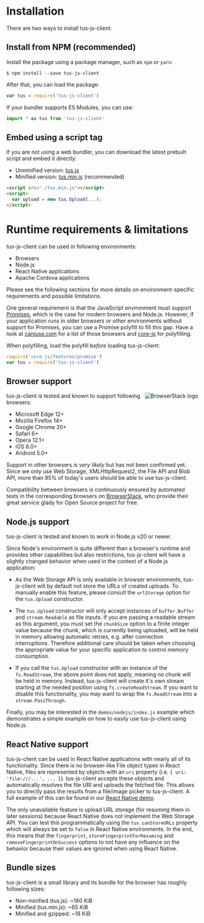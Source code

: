 # Installation

There are two ways to install tus-js-client:

## Install from NPM (recommended)

Install the package using a package manager, such as `npm` or `yarn`:

```
$ npm install --save tus-js-client
```

After that, you can load the package:

```js
var tus = require('tus-js-client')
```

If your bundler supports ES Modules, you can use:

```js
import * as tus from 'tus-js-client'
```

## Embed using a script tag

If you are not using a web bundler, you can download the latest prebuilt script and embed it directly:

- Unminified version: [tus.js](https://cdn.jsdelivr.net/npm/tus-js-client@latest/dist/tus.js)
- Minified version: [tus.min.js](https://cdn.jsdelivr.net/npm/tus-js-client@latest/dist/tus.min.js) (recommended)

```html
<script src="./tus.min.js"></script>
<script>
  var upload = new tus.Upload(...);
</script>
```

# Runtime requirements & limitations

tus-js-client can be used in following environments:

- Browsers
- Node.js
- React Native applications
- Apache Cordova applications

Please see the following sections for more details on environment-specific requirements and possible limitations.

One general requirement is that the JavaScript environment must support [Promises](https://developer.mozilla.org/en-US/docs/Web/JavaScript/Guide/Using_promises), which is the case for modern browsers and Node.js. However, if your application runs in older browsers or other environments without support for Promises, you can use a Promise polyfill to fill this gap. Have a look at [caniuse.com](https://caniuse.com/#feat=promises) for a list of those browsers and [core-js](https://github.com/zloirock/core-js#ecmascript-promise) for polyfilling.

When polyfilling, load the polyfill _before_ loading tus-js-client:

```js
require('core-js/features/promise')
var tus = require('tus-js-client')
```

## Browser support

<a href="https://browserstack.com">
  <img alt="BrowserStack logo" src="/docs/browserstack.png" align="right" />
</a>

tus-js-client is tested and known to support following browsers:

- Microsoft Edge 12+
- Mozilla Firefox 14+
- Google Chrome 20+
- Safari 6+
- Opera 12.1+
- iOS 6.0+
- Android 5.0+

Support in other browsers is _very likely_ but has not been confirmed yet.
Since we only use Web Storage, XMLHttpRequest2, the File API and Blob API,
more than 95% of today's users should be able to use tus-js-client.

Compatibility between browsers is continuously ensured by automated tests
in the corresponding browsers on [BrowserStack](https://browserstack.com),
who provide their great service glady for Open Source project for free.

## Node.js support

tus-js-client is tested and known to work in Node.js v20 or newer.

Since Node's environment is quite different than a browser's runtime and
provides other capabilities but also restrictions, tus-js-client will have a
slightly changed behavior when used in the context of a Node.js application:

- As the Web Storage API is only available in browser environments,
  tus-js-client will by default not store the URLs of created uploads. To manually
  enable this feature, please consult the `urlStorage` option for the `tus.Upload`
  constructor.

- The `tus.Upload` constructor will only accept instances of `buffer.Buffer`
  and `stream.Readable` as file inputs. If you are passing a readable stream as
  this argument, you must set the `chunkSize` option to a finite integer value
  because the chunk, which is currently being uploaded, will be held in memory
  allowing automatic retries, e.g. after connection interruptions. Therefore
  additional care should be taken when choosing the appropriate value for your
  specific application to control memory consumption.

- If you call the `tus.Upload` constructor with an instance of the
  `fs.ReadStream`, the above point does not apply, meaning _no_ chunk will be held
  in memory. Instead, tus-js-client will create it's own stream starting at the
  needed position using `fs.createReadStream`. If you want to disable this
  functionality, you may want to wrap the `fs.ReadStream` into a
  `stream.PassThrough`.

Finally, you may be interested in the `demos/nodejs/index.js` example which demonstrates
a simple example on how to easily use tus-js-client using Node.js.

## React Native support

tus-js-client can be used in React Native applications with nearly all of its functionality.
Since there is no browser-like File object types in React Native, files are represented
by objects with an `uri` property (i.e. `{ uri: 'file:///...', ... }`).
tus-js-client accepts these objects and automatically resolves the file URI and
uploads the fetched file.
This allows you to directly pass the results from a file/image picker to
tus-js-client. A full example of this can be found in our
[React Native demo](/demos/reactnative/App.js).

The only unavailable feature is upload URL storage (for resuming them in later
sessions) because React Native does not implement the Web Storage API. You can
test this programmatically using the `tus.canStoreURLs` property which will
always be set to `false` in React Native environments. In the end, this means
that the `fingerprint`, `storeFingerprintForResuming` and `removeFingerprintOnSuccess` options
to not have any influence on the behavior because their values are ignored
when using React Native.

## Bundle sizes

tus-js-client is a small library and its bundle for the browser has roughly following sizes:

- Non-minified (tus.js): ~160 KiB
- Minified (tus.min.js): ~65 KiB
- Minified and gzipped: ~18 KiB
